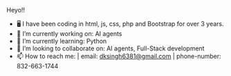 

Heyo!!
- 🖥️ I have been coding in html, js, css, php and Bootstrap for over 3 years.
- 🔭 I’m currently working on: AI agents 
- 🌱 I’m currently learning: Python
- 👯 I’m looking to collaborate on: AI agents, Full-Stack development 
- 📫 How to reach me: | email: dksingh6381@gmail.com | phone-number: 832-663-1744
